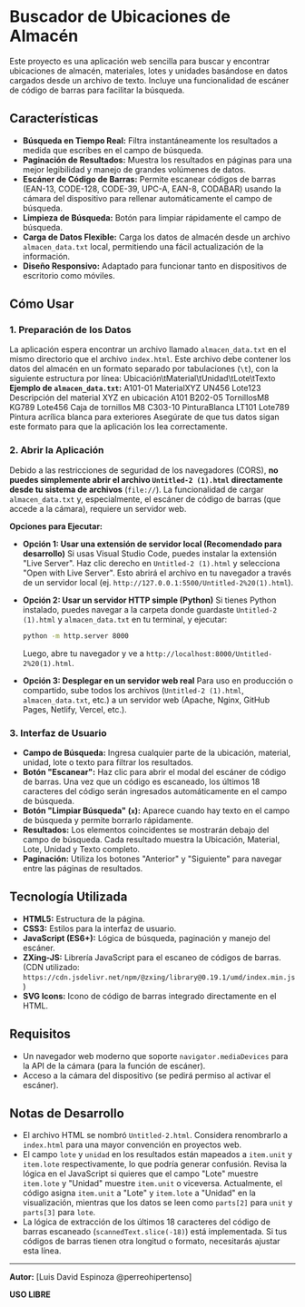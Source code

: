 # Buscador de Ubicaciones de Almacén

Este proyecto es una aplicación web sencilla para buscar y encontrar ubicaciones de almacén, materiales, lotes y unidades basándose en datos cargados desde un archivo de texto. Incluye una funcionalidad de escáner de código de barras para facilitar la búsqueda.

## Características

* **Búsqueda en Tiempo Real:** Filtra instantáneamente los resultados a medida que escribes en el campo de búsqueda.
* **Paginación de Resultados:** Muestra los resultados en páginas para una mejor legibilidad y manejo de grandes volúmenes de datos.
* **Escáner de Código de Barras:** Permite escanear códigos de barras (EAN-13, CODE-128, CODE-39, UPC-A, EAN-8, CODABAR) usando la cámara del dispositivo para rellenar automáticamente el campo de búsqueda.
* **Limpieza de Búsqueda:** Botón para limpiar rápidamente el campo de búsqueda.
* **Carga de Datos Flexible:** Carga los datos de almacén desde un archivo `almacen_data.txt` local, permitiendo una fácil actualización de la información.
* **Diseño Responsivo:** Adaptado para funcionar tanto en dispositivos de escritorio como móviles.

## Cómo Usar

### 1. Preparación de los Datos

La aplicación espera encontrar un archivo llamado `almacen_data.txt` en el mismo directorio que el archivo `index.html`. Este archivo debe contener los datos del almacén en un formato separado por tabulaciones (`\t`), con la siguiente estructura por línea:
Ubicación\tMaterial\tUnidad\tLote\tTexto
**Ejemplo de `almacen_data.txt`:**
A101-01	MaterialXYZ	UN456	Lote123	Descripción del material XYZ en ubicación A101
B202-05	TornillosM8	KG789	Lote456	Caja de tornillos M8
C303-10	PinturaBlanca	LT101	Lote789	Pintura acrílica blanca para exteriores
Asegúrate de que tus datos sigan este formato para que la aplicación los lea correctamente.

### 2. Abrir la Aplicación

Debido a las restricciones de seguridad de los navegadores (CORS), **no puedes simplemente abrir el archivo `Untitled-2 (1).html` directamente desde tu sistema de archivos** (`file://`). La funcionalidad de cargar `almacen_data.txt` y, especialmente, el escáner de código de barras (que accede a la cámara), requiere un servidor web.

**Opciones para Ejecutar:**

* **Opción 1: Usar una extensión de servidor local (Recomendado para desarrollo)**
    Si usas Visual Studio Code, puedes instalar la extensión "Live Server". Haz clic derecho en `Untitled-2 (1).html` y selecciona "Open with Live Server". Esto abrirá el archivo en tu navegador a través de un servidor local (ej. `http://127.0.0.1:5500/Untitled-2%20(1).html`).

* **Opción 2: Usar un servidor HTTP simple (Python)**
    Si tienes Python instalado, puedes navegar a la carpeta donde guardaste `Untitled-2 (1).html` y `almacen_data.txt` en tu terminal, y ejecutar:
    ```bash
    python -m http.server 8000
    ```
    Luego, abre tu navegador y ve a `http://localhost:8000/Untitled-2%20(1).html`.

* **Opción 3: Desplegar en un servidor web real**
    Para uso en producción o compartido, sube todos los archivos (`Untitled-2 (1).html`, `almacen_data.txt`, etc.) a un servidor web (Apache, Nginx, GitHub Pages, Netlify, Vercel, etc.).

### 3. Interfaz de Usuario

* **Campo de Búsqueda:** Ingresa cualquier parte de la ubicación, material, unidad, lote o texto para filtrar los resultados.
* **Botón "Escanear":** Haz clic para abrir el modal del escáner de código de barras. Una vez que un código es escaneado, los últimos 18 caracteres del código serán ingresados automáticamente en el campo de búsqueda.
* **Botón "Limpiar Búsqueda" (`x`):** Aparece cuando hay texto en el campo de búsqueda y permite borrarlo rápidamente.
* **Resultados:** Los elementos coincidentes se mostrarán debajo del campo de búsqueda. Cada resultado muestra la Ubicación, Material, Lote, Unidad y Texto completo.
* **Paginación:** Utiliza los botones "Anterior" y "Siguiente" para navegar entre las páginas de resultados.

## Tecnología Utilizada

* **HTML5:** Estructura de la página.
* **CSS3:** Estilos para la interfaz de usuario.
* **JavaScript (ES6+):** Lógica de búsqueda, paginación y manejo del escáner.
* **ZXing-JS:** Librería JavaScript para el escaneo de códigos de barras. (CDN utilizado: `https://cdn.jsdelivr.net/npm/@zxing/library@0.19.1/umd/index.min.js`)
* **SVG Icons:** Icono de código de barras integrado directamente en el HTML.

## Requisitos

* Un navegador web moderno que soporte `navigator.mediaDevices` para la API de la cámara (para la función de escáner).
* Acceso a la cámara del dispositivo (se pedirá permiso al activar el escáner).

## Notas de Desarrollo

* El archivo HTML se nombró `Untitled-2.html`. Considera renombrarlo a `index.html` para una mayor convención en proyectos web.
* El campo `lote` y `unidad` en los resultados están mapeados a `item.unit` y `item.lote` respectivamente, lo que podría generar confusión. Revisa la lógica en el JavaScript si quieres que el campo "Lote" muestre `item.lote` y "Unidad" muestre `item.unit` o viceversa. Actualmente, el código asigna `item.unit` a "Lote" y `item.lote` a "Unidad" en la visualización, mientras que los datos se leen como `parts[2]` para `unit` y `parts[3]` para `lote`.
* La lógica de extracción de los últimos 18 caracteres del código de barras escaneado (`scannedText.slice(-18)`) está implementada. Si tus códigos de barras tienen otra longitud o formato, necesitarás ajustar esta línea.

---

**Autor:** [Luis David Espinoza @perreohipertenso]


**USO LIBRE**
